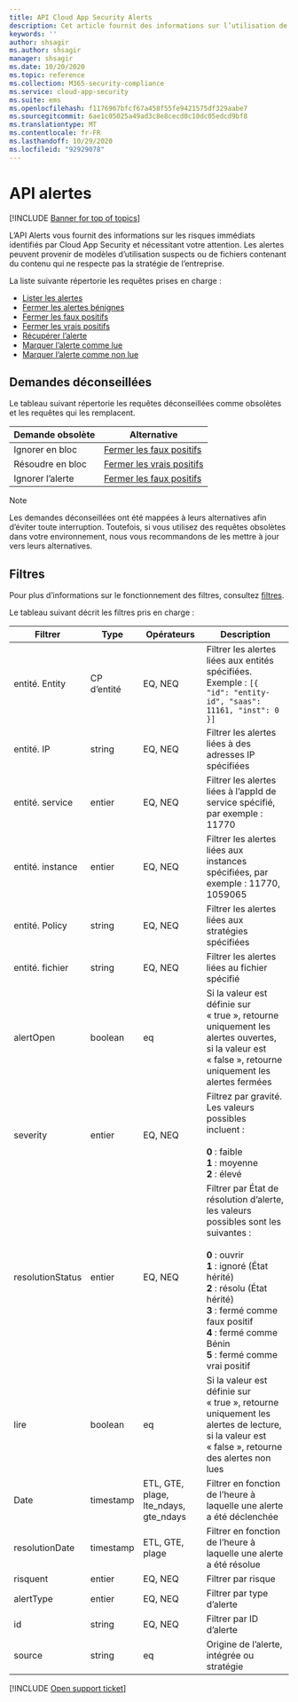 ```yaml
---
title: API Cloud App Security Alerts
description: Cet article fournit des informations sur l’utilisation de l’API alertes.
keywords: ''
author: shsagir
ms.author: shsagir
manager: shsagir
ms.date: 10/20/2020
ms.topic: reference
ms.collection: M365-security-compliance
ms.service: cloud-app-security
ms.suite: ems
ms.openlocfilehash: f1176967bfcf67a458f55fe9421575df329aabe7
ms.sourcegitcommit: 6ae1c05025a49ad3c8e8cecd0c10dc05edcd9bf8
ms.translationtype: MT
ms.contentlocale: fr-FR
ms.lasthandoff: 10/29/2020
ms.locfileid: "92929078"
---
```

# <a name="alerts-api"></a>API alertes

[!INCLUDE [Banner for top of topics](includes/banner.md)]

L’API Alerts vous fournit des informations sur les risques immédiats identifiés par Cloud App Security et nécessitant votre attention. Les alertes peuvent provenir de modèles d’utilisation suspects ou de fichiers contenant du contenu qui ne respecte pas la stratégie de l’entreprise.

La liste suivante répertorie les requêtes prises en charge :

- [Lister les alertes](api-alerts-list.md)
- [Fermer les alertes bénignes](api-alerts-close-benign.md)
- [Fermer les faux positifs](api-alerts-close-false-positive.md)
- [Fermer les vrais positifs](api-alerts-close-true-positive.md)
- [Récupérer l’alerte](api-alerts-fetch.md)
- [Marquer l’alerte comme lue](api-alerts-mark-read.md)
- [Marquer l’alerte comme non lue](api-alerts-mark-unread.md)

## <a name="deprecated-requests"></a>Demandes déconseillées

Le tableau suivant répertorie les requêtes déconseillées comme obsolètes et les requêtes qui les remplacent.

| Demande obsolète | Alternative |
| --- | --- |
| Ignorer en bloc | [Fermer les faux positifs](api-alerts-close-false-positive.md) |
| Résoudre en bloc | [Fermer les vrais positifs](api-alerts-close-true-positive.md) |
| Ignorer l’alerte | [Fermer les faux positifs](api-alerts-close-false-positive.md) |

> [!NOTE]
> Les demandes déconseillées ont été mappées à leurs alternatives afin d’éviter toute interruption. Toutefois, si vous utilisez des requêtes obsolètes dans votre environnement, nous vous recommandons de les mettre à jour vers leurs alternatives.

## <a name="filters"></a>Filtres

Pour plus d’informations sur le fonctionnement des filtres, consultez [filtres](api-introduction.md#filters).

Le tableau suivant décrit les filtres pris en charge :

| Filtrer | Type | Opérateurs | Description |
| --- | --- | --- | --- |
| entité. Entity | CP d’entité | EQ, NEQ | Filtrer les alertes liées aux entités spécifiées. Exemple : `[{ "id": "entity-id", "saas": 11161, "inst": 0 }]` |
| entité. IP | string | EQ, NEQ | Filtrer les alertes liées à des adresses IP spécifiées |
| entité. service | entier | EQ, NEQ | Filtrer les alertes liées à l’appId de service spécifié, par exemple : 11770 |
| entité. instance | entier | EQ, NEQ | Filtrer les alertes liées aux instances spécifiées, par exemple : 11770, 1059065 |
| entité. Policy | string | EQ, NEQ | Filtrer les alertes liées aux stratégies spécifiées |
| entité. fichier | string | EQ, NEQ | Filtrer les alertes liées au fichier spécifié |
| alertOpen | boolean | eq | Si la valeur est définie sur « true », retourne uniquement les alertes ouvertes, si la valeur est « false », retourne uniquement les alertes fermées |
| severity | entier | EQ, NEQ | Filtrez par gravité. Les valeurs possibles incluent :<br /><br />**0** : faible<br />**1** : moyenne<br/>**2** : élevé |
| resolutionStatus | entier | EQ, NEQ | Filtrer par État de résolution d’alerte, les valeurs possibles sont les suivantes :<br /><br />**0** : ouvrir <br />**1** : ignoré (État hérité)<br />**2** : résolu (État hérité)<br />**3** : fermé comme faux positif<br />**4** : fermé comme Bénin<br />**5** : fermé comme vrai positif |
| lire | boolean | eq | Si la valeur est définie sur « true », retourne uniquement les alertes de lecture, si la valeur est « false », retourne des alertes non lues |
| Date | timestamp | ETL, GTE, plage, lte_ndays, gte_ndays | Filtrer en fonction de l’heure à laquelle une alerte a été déclenchée |
| resolutionDate | timestamp | ETL, GTE, plage | Filtrer en fonction de l’heure à laquelle une alerte a été résolue |
| risquent | entier | EQ, NEQ | Filtrer par risque |
| alertType | entier | EQ, NEQ | Filtrer par type d’alerte |
| id | string | EQ, NEQ | Filtrer par ID d’alerte |
| source | string | eq | Origine de l’alerte, intégrée ou stratégie |

[!INCLUDE [Open support ticket](includes/support.md)]

